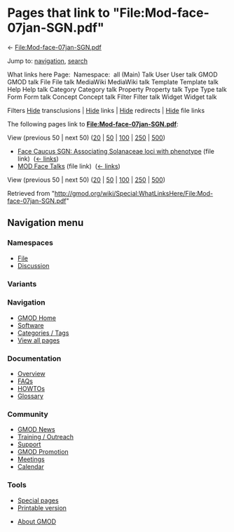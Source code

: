 <div id="mw-page-base" class="noprint">

</div>

<div id="mw-head-base" class="noprint">

</div>

<div id="content" class="mw-body" role="main">

<span id="top"></span>

<div id="mw-js-message" style="display:none;">

</div>



# <span dir="auto">Pages that link to "File:Mod-face-07jan-SGN.pdf"</span>

<div id="bodyContent">

<div id="contentSub">

←
[File:Mod-face-07jan-SGN.pdf](/wiki/File:Mod-face-07jan-SGN.pdf "File:Mod-face-07jan-SGN.pdf")

</div>

<div id="jump-to-nav" class="mw-jump">

Jump to: [navigation](#mw-navigation), [search](#p-search)

</div>

<div id="mw-content-text">

What links here Page:  Namespace:  all (Main) Talk User User talk GMOD
GMOD talk File File talk MediaWiki MediaWiki talk Template Template talk
Help Help talk Category Category talk Property Property talk Type Type
talk Form Form talk Concept Concept talk Filter Filter talk Widget
Widget talk

Filters
[Hide](/mediawiki/index.php?title=Special:WhatLinksHere/File:Mod-face-07jan-SGN.pdf&hidetrans=1 "Special:WhatLinksHere/File:Mod-face-07jan-SGN.pdf")
transclusions \|
[Hide](/mediawiki/index.php?title=Special:WhatLinksHere/File:Mod-face-07jan-SGN.pdf&hidelinks=1 "Special:WhatLinksHere/File:Mod-face-07jan-SGN.pdf")
links \|
[Hide](/mediawiki/index.php?title=Special:WhatLinksHere/File:Mod-face-07jan-SGN.pdf&hideredirs=1 "Special:WhatLinksHere/File:Mod-face-07jan-SGN.pdf")
redirects \|
[Hide](/mediawiki/index.php?title=Special:WhatLinksHere/File:Mod-face-07jan-SGN.pdf&hideimages=1 "Special:WhatLinksHere/File:Mod-face-07jan-SGN.pdf")
file links

The following pages link to
**[File:Mod-face-07jan-SGN.pdf](/wiki/File:Mod-face-07jan-SGN.pdf "File:Mod-face-07jan-SGN.pdf")**:

View (previous 50 \| next 50)
([20](/mediawiki/index.php?title=Special:WhatLinksHere/File:Mod-face-07jan-SGN.pdf&limit=20 "Special:WhatLinksHere/File:Mod-face-07jan-SGN.pdf")
\|
[50](/mediawiki/index.php?title=Special:WhatLinksHere/File:Mod-face-07jan-SGN.pdf&limit=50 "Special:WhatLinksHere/File:Mod-face-07jan-SGN.pdf")
\|
[100](/mediawiki/index.php?title=Special:WhatLinksHere/File:Mod-face-07jan-SGN.pdf&limit=100 "Special:WhatLinksHere/File:Mod-face-07jan-SGN.pdf")
\|
[250](/mediawiki/index.php?title=Special:WhatLinksHere/File:Mod-face-07jan-SGN.pdf&limit=250 "Special:WhatLinksHere/File:Mod-face-07jan-SGN.pdf")
\|
[500](/mediawiki/index.php?title=Special:WhatLinksHere/File:Mod-face-07jan-SGN.pdf&limit=500 "Special:WhatLinksHere/File:Mod-face-07jan-SGN.pdf"))

- [Face Caucus SGN: Associating Solanaceae loci with
  phenotype](/wiki/Face_Caucus_SGN:_Associating_Solanaceae_loci_with_phenotype "Face Caucus SGN: Associating Solanaceae loci with phenotype")
  (file link) ‎ <span class="mw-whatlinkshere-tools">([←
  links](/mediawiki/index.php?title=Special:WhatLinksHere&target=Face+Caucus+SGN%3A+Associating+Solanaceae+loci+with+phenotype "Special:WhatLinksHere"))</span>
- [MOD Face Talks](/wiki/MOD_Face_Talks "MOD Face Talks") (file link) ‎
  <span class="mw-whatlinkshere-tools">([←
  links](/mediawiki/index.php?title=Special:WhatLinksHere&target=MOD+Face+Talks "Special:WhatLinksHere"))</span>

View (previous 50 \| next 50)
([20](/mediawiki/index.php?title=Special:WhatLinksHere/File:Mod-face-07jan-SGN.pdf&limit=20 "Special:WhatLinksHere/File:Mod-face-07jan-SGN.pdf")
\|
[50](/mediawiki/index.php?title=Special:WhatLinksHere/File:Mod-face-07jan-SGN.pdf&limit=50 "Special:WhatLinksHere/File:Mod-face-07jan-SGN.pdf")
\|
[100](/mediawiki/index.php?title=Special:WhatLinksHere/File:Mod-face-07jan-SGN.pdf&limit=100 "Special:WhatLinksHere/File:Mod-face-07jan-SGN.pdf")
\|
[250](/mediawiki/index.php?title=Special:WhatLinksHere/File:Mod-face-07jan-SGN.pdf&limit=250 "Special:WhatLinksHere/File:Mod-face-07jan-SGN.pdf")
\|
[500](/mediawiki/index.php?title=Special:WhatLinksHere/File:Mod-face-07jan-SGN.pdf&limit=500 "Special:WhatLinksHere/File:Mod-face-07jan-SGN.pdf"))

</div>

<div class="printfooter">

Retrieved from
"<http://gmod.org/wiki/Special:WhatLinksHere/File:Mod-face-07jan-SGN.pdf>"

</div>

<div id="catlinks" class="catlinks catlinks-allhidden">

</div>

<div class="visualClear">

</div>

</div>

</div>

<div id="mw-navigation">

## Navigation menu

<div id="mw-head">



<div id="left-navigation">

<div id="p-namespaces" class="vectorTabs" role="navigation"
aria-labelledby="p-namespaces-label">

### Namespaces

- <span id="ca-nstab-image"><a href="/wiki/File:Mod-face-07jan-SGN.pdf" accesskey="c"
  title="View the file page [c]">File</a></span>
- <span id="ca-talk"><a
  href="/mediawiki/index.php?title=File_talk:Mod-face-07jan-SGN.pdf&amp;action=edit&amp;redlink=1"
  accesskey="t"
  title="Discussion about the content page [t]">Discussion</a></span>

</div>

<div id="p-variants" class="vectorMenu emptyPortlet" role="navigation"
aria-labelledby="p-variants-label">

### 

### Variants[](#)

<div class="menu">

</div>

</div>

</div>





</div>

</div>

</div>

<div id="mw-panel">

<div id="p-logo" role="banner">

<a href="/wiki/Main_Page"
style="background-image: url(http://gmod.org/images/GMOD-cogs.png);"
title="Visit the main page"></a>

</div>

<div id="p-Navigation" class="portal" role="navigation"
aria-labelledby="p-Navigation-label">

### Navigation

<div class="body">

- <span id="n-GMOD-Home">[GMOD Home](/wiki/Main_Page)</span>
- <span id="n-Software">[Software](/wiki/GMOD_Components)</span>
- <span id="n-Categories-.2F-Tags">[Categories /
  Tags](/wiki/Categories)</span>
- <span id="n-View-all-pages">[View all
  pages](/wiki/Special:AllPages)</span>

</div>

</div>

<div id="p-Documentation" class="portal" role="navigation"
aria-labelledby="p-Documentation-label">

### Documentation

<div class="body">

- <span id="n-Overview">[Overview](/wiki/Overview)</span>
- <span id="n-FAQs">[FAQs](/wiki/Category:FAQ)</span>
- <span id="n-HOWTOs">[HOWTOs](/wiki/Category:HOWTO)</span>
- <span id="n-Glossary">[Glossary](/wiki/Glossary)</span>

</div>

</div>

<div id="p-Community" class="portal" role="navigation"
aria-labelledby="p-Community-label">

### Community

<div class="body">

- <span id="n-GMOD-News">[GMOD News](/wiki/GMOD_News)</span>
- <span id="n-Training-.2F-Outreach">[Training /
  Outreach](/wiki/Training_and_Outreach)</span>
- <span id="n-Support">[Support](/wiki/Support)</span>
- <span id="n-GMOD-Promotion">[GMOD
  Promotion](/wiki/GMOD_Promotion)</span>
- <span id="n-Meetings">[Meetings](/wiki/Meetings)</span>
- <span id="n-Calendar">[Calendar](/wiki/Calendar)</span>

</div>

</div>

<div id="p-tb" class="portal" role="navigation"
aria-labelledby="p-tb-label">

### Tools

<div class="body">

- <span id="t-specialpages"><a href="/wiki/Special:SpecialPages" accesskey="q"
  title="A list of all special pages [q]">Special pages</a></span>
- <span id="t-print"><a
  href="/mediawiki/index.php?title=Special:WhatLinksHere/File:Mod-face-07jan-SGN.pdf&amp;printable=yes"
  rel="alternate" accesskey="p"
  title="Printable version of this page [p]">Printable version</a></span>

</div>

</div>

</div>

</div>

<div id="footer" role="contentinfo">

- <span id="footer-places-about">[About
  GMOD](/wiki/GMOD:About "GMOD:About")</span>

<!-- -->






</div>
